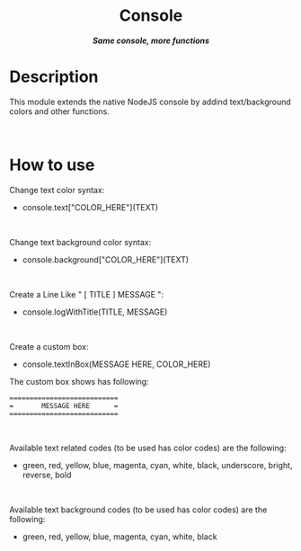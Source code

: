 <p align="center">
<h1 align="center">Console</h1>

***<p align="center">Same console, more functions</p>***
<p/>

# Description
This module extends the native NodeJS console by addind text/background colors and other functions.

<br/>

# How to use
Change text color syntax: 
- console.text["COLOR_HERE"]\(TEXT)

<br/>

Change text background color syntax: 
- console.background["COLOR_HERE"]\(TEXT)

<br/>

Create a Line Like " [ TITLE ] MESSAGE ": 
- console.logWithTitle(TITLE, MESSAGE)

<br/>

Create a custom box:
- console.textInBox(MESSAGE HERE, COLOR_HERE)

The custom box shows has following:
```
===========================
=       MESSAGE HERE      =
===========================
```

<br/>

Available text related codes (to be used has color codes) are the following:
- green, red, yellow, blue, magenta, cyan, white, black, underscore, bright, reverse, bold

<br/>

Available text background codes (to be used has color codes) are the following:
- green, red, yellow, blue, magenta, cyan, white, black
